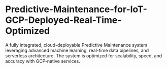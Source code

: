 # Predictive-Maintenance-for-IoT-GCP-Deployed-Real-Time-Optimized
A fully integrated, cloud-deployable Predictive Maintenance system leveraging advanced machine learning, real-time data pipelines, and serverless architecture. The system is optimized for scalability, speed, and accuracy with GCP-native services.
